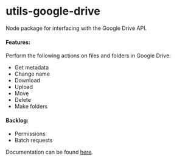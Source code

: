 # utils-google-drive
Node package for interfacing with the Google Drive API.

#### Features:
Perform the following actions on files and folders in Google Drive:
 - Get metadata
 - Change name
 - Download
 - Upload
 - Move
 - Delete
 - Make folders

#### Backlog:
 - Permissions
 - Batch requests

Documentation can be found [here](https://curtcommander.github.io/utils-google-drive/).
